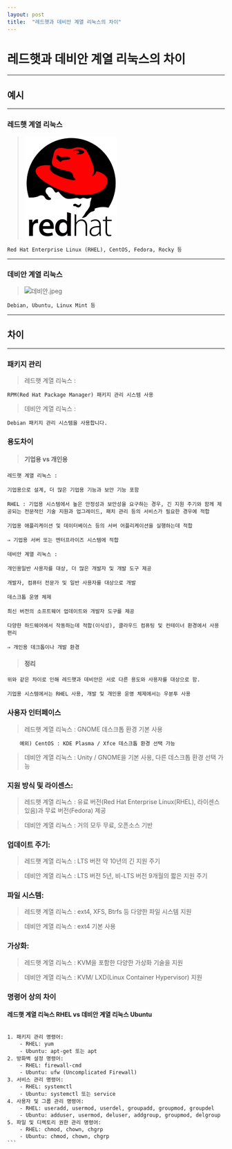 ```yaml
---
layout: post
title:  "레드햇과 데비안 계열 리눅스의 차이"
---
```


# 레드햇과 데비안 계열 리눅스의 차이
---
## 예시
---
### 레드햇 계열 리눅스
>   ![레드햇.png](./img/레드햇.png)

    Red Hat Enterprise Linux (RHEL), CentOS, Fedora, Rocky 등
---
### 데비안 계열 리눅스

>   ![데비안.jpeg](./img/데비안.jpeg)

    Debian, Ubuntu, Linux Mint 등
---
## 차이
---
### 패키지 관리

>   레드햇 계열 리눅스 : 

    RPM(Red Hat Package Manager) 패키지 관리 시스템 사용

>   데비안 계열 리눅스 : 

    Debian 패키지 관리 시스템을 사용합니다.

### 용도차이

>   #### 기업용 vs 개인용

    레드햇 계열 리눅스 : 

    기업용으로 설계, 더 많은 기업용 기능과 보안 기능 포함

    RHEL : 기업용 시스템에서 높은 안정성과 보안성을 요구하는 경우, 긴 지원 주기와 함께 제공되는 전문적인 기술 지원과 업그레이드, 패치 관리 등의 서비스가 필요한 경우에 적합

    기업용 애플리케이션 및 데이터베이스 등의 서버 어플리케이션을 실행하는데 적합

    ⇒ 기업용 서버 또는 엔터프라이즈 시스템에 적합

    데비안 계열 리눅스 :

    개인용일반 사용자를 대상, 더 많은 개발자 및 개발 도구 제공

    개발자, 컴퓨터 전문가 및 일반 사용자를 대상으로 개발

    데스크톱 운영 체제

    최신 버전의 소프트웨어 업데이트와 개발자 도구를 제공

    다양한 하드웨어에서 작동하는데 적합(이식성), 클라우드 컴퓨팅 및 컨테이너 환경에서 사용 편리

    ⇒ 개인용 데크톱이나 개발 환경

>   #### 정리

    위와 같은 차이로 인해 레드햇과 데비안은 서로 다른 용도와 사용자를 대상으로 함.

    기업용 시스템에서는 RHEL 사용, 개발 및 개인용 운영 체제에서는 우분투 사용

### 사용자 인터페이스

>   레드햇 계열 리눅스 : GNOME 데스크톱 환경 기본 사용

        예외) CentOS : KDE Plasma / Xfce 데스크톱 환경 선택 가능

>   데비안 계열 리눅스 : Unity / GNOME을 기본 사용, 다른 데스크톱 환경 선택 가능

### 지원 방식 및 라이센스:

>   레드햇 계열 리눅스 : 유료 버전(Red Hat Enterprise Linux(RHEL), 라이센스 있음)과 무료 버전(Fedora) 제공

>   데비안 계열 리눅스 : 거의 모두 무료, 오픈소스 기반

### 업데이트 주기:

>   레드햇 계열 리눅스 : LTS 버전 약 10년의 긴 지원 주기

>   데비안 계열 리눅스 : LTS 버전 5년, 비-LTS 버전 9개월의 짧은 지원 주기

### 파일 시스템:

>   레드햇 계열 리눅스 : ext4, XFS, Btrfs 등 다양한 파일 시스템 지원

>   데비안 계열 리눅스 : ext4 기본 사용

### 가상화:

>   레드햇 계열 리눅스 : KVM을 포함한 다양한 가상화 기술을 지원

>   데비안 계열 리눅스 : KVM/ LXD(Linux Container Hypervisor) 지원

### 명령어 상의 차이

#### 레드햇 계열 리눅스 RHEL vs 데비안 계열 리눅스 Ubuntu

>   ```bash
    1. 패키지 관리 명령어:
        - RHEL: yum
        - Ubuntu: apt-get 또는 apt
    2. 방화벽 설정 명령어:
        - RHEL: firewall-cmd
        - Ubuntu: ufw (Uncomplicated Firewall)
    3. 서비스 관리 명령어:
        - RHEL: systemctl
        - Ubuntu: systemctl 또는 service
    4. 사용자 및 그룹 관리 명령어:
        - RHEL: useradd, usermod, userdel, groupadd, groupmod, groupdel
        - Ubuntu: adduser, usermod, deluser, addgroup, groupmod, delgroup
    5. 파일 및 디렉토리 권한 관리 명령어:
        - RHEL: chmod, chown, chgrp
        - Ubuntu: chmod, chown, chgrp
    ```